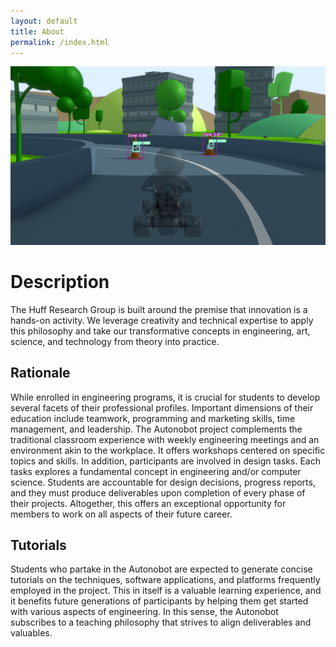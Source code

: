 ```yaml
---
layout: default
title: About
permalink: /index.html
---
```


![Competition](assets/competition.jpg)

# Description

The Huff Research Group is built around the premise that innovation is a hands-on activity. We leverage creativity and technical expertise to apply this philosophy and take our transformative concepts in engineering, art, science, and technology from theory into practice.


## Rationale

While enrolled in engineering programs, it is crucial for students to develop several facets of their professional profiles.
Important dimensions of their education include teamwork, programming and marketing skills, time management, and leadership.
The Autonobot project complements the traditional classroom experience with weekly engineering meetings and an environment akin to the workplace.
It offers workshops centered on specific topics and skills.
In addition, participants are involved in design tasks.
Each tasks explores a fundamental concept in engineering and/or computer science.
Students are accountable for design decisions, progress reports, and they must produce deliverables upon completion of every phase of their projects.
Altogether, this offers an exceptional opportunity for members to work on all aspects of their future career.


## Tutorials

Students who partake in the Autonobot are expected to generate concise tutorials on the techniques, software applications, and platforms frequently employed in the project.
This in itself is a valuable learning experience, and it benefits future generations of participants by helping them get started with various aspects of engineering.
In this sense, the Autonobot subscribes to a teaching philosophy that strives to align deliverables and valuables.
